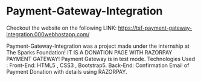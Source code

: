 # Payment-Gateway-Integration

Checkout the website on the following LINK:   https://tsf-payment-gateway-integration.000webhostapp.com/

Payment-Gateway-Integration was a project made under the internship at The Sparks Foundation! 
IT IS A DONATION PAGE WITH RAZORPAY PAYMENT GATEWAY! Payment Gateway is in test mode.
Technologies Used : Front-End: HTML5 , CSS3 , Bootstrap5.
                    Back-End: Confirmation Email of Payment Donation with details using RAZORPAY.
